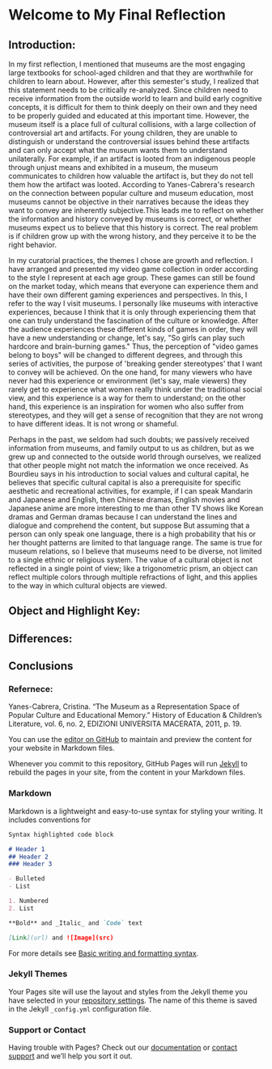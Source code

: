 # Welcome to My Final Reflection



## Introduction:

In my first reflection, I mentioned that museums are the most engaging large textbooks for school-aged children and that they are worthwhile for children to learn about. However, after this semester's study, I realized that this statement needs to be critically re-analyzed. Since children need to receive information from the outside world to learn and build early cognitive concepts, it is difficult for them to think deeply on their own and they need to be properly guided and educated at this important time.
However, the museum itself is a place full of cultural collisions, with a large collection of controversial art and artifacts. For young children, they are unable to distinguish or understand the controversial issues behind these artifacts and can only accept what the museum wants them to understand unilaterally. For example, if an artifact is looted from an indigenous people through unjust means and exhibited in a museum, the museum communicates to children how valuable the artifact is, but they do not tell them how the artifact was looted. According to Yanes-Cabrera's research on the connection between popular culture and museum education, most museums cannot be objective in their narratives because the ideas they want to convey are inherently subjective.This leads me to reflect on whether the information and history conveyed by museums is correct, or whether museums expect us to believe that this history is correct. The real problem is if children grow up with the wrong history, and they perceive it to be the right behavior.

In my curatorial practices, the themes I chose are growth and reflection. I have arranged and presented my video game collection in order according to the style I represent at each age group. These games can still be found on the market today, which means that everyone can experience them and have their own different gaming experiences and perspectives. In this, I refer to the way I visit museums. I personally like museums with interactive experiences, because I think that it is only through experiencing them that one can truly understand the fascination of the culture or knowledge. After the audience experiences these different kinds of games in order, they will have a new understanding or change, let's say, "So girls can play such hardcore and brain-burning games." Thus, the perception of "video games belong to boys" will be changed to different degrees, and through this series of activities, the purpose of 'breaking gender stereotypes' that I want to convey will be achieved. On the one hand, for many viewers who have never had this experience or environment (let's say, male viewers) they rarely get to experience what women really think under the traditional social view, and this experience is a way for them to understand; on the other hand, this experience is an inspiration for women who also suffer from stereotypes, and they will get a sense of recognition that they are not wrong to have different ideas. It is not wrong or shameful.

Perhaps in the past, we seldom had such doubts; we passively received information from museums, and family output to us as children, but as we grew up and connected to the outside world through ourselves, we realized that other people might not match the information we once received. As Bourdieu says in his introduction to social values and cultural capital, he believes that specific cultural capital is also a prerequisite for specific aesthetic and recreational activities, for example, if I can speak Mandarin and Japanese and English, then Chinese dramas, English movies and Japanese anime are more interesting to me than other TV shows like Korean dramas and German dramas because I can understand the lines and dialogue and comprehend the content, but suppose But assuming that a person can only speak one language, there is a high probability that his or her thought patterns are limited to that language range. The same is true for museum relations, so I believe that museums need to be diverse, not limited to a single ethnic or religious system. The value of a cultural object is not reflected in a single point of view; like a trigonometric prism, an object can reflect multiple colors through multiple refractions of light, and this applies to the way in which cultural objects are viewed.

## Object and Highlight Key:



## Differences:




## Conclusions







### Refernece:

Yanes-Cabrera, Cristina. “The Museum as a Representation Space of Popular Culture and Educational Memory.” History of Education & Children’s Literature, vol. 6, no. 2, EDIZIONI UNIVERSITA MACERATA, 2011, p. 19.











You can use the [editor on GitHub](https://github.com/EUthana/IASC-4P01/edit/gh-pages/index.md) to maintain and preview the content for your website in Markdown files.

Whenever you commit to this repository, GitHub Pages will run [Jekyll](https://jekyllrb.com/) to rebuild the pages in your site, from the content in your Markdown files.

### Markdown

Markdown is a lightweight and easy-to-use syntax for styling your writing. It includes conventions for

```markdown
Syntax highlighted code block

# Header 1
## Header 2
### Header 3

- Bulleted
- List

1. Numbered
2. List

**Bold** and _Italic_ and `Code` text

[Link](url) and ![Image](src)
```

For more details see [Basic writing and formatting syntax](https://docs.github.com/en/github/writing-on-github/getting-started-with-writing-and-formatting-on-github/basic-writing-and-formatting-syntax).

### Jekyll Themes

Your Pages site will use the layout and styles from the Jekyll theme you have selected in your [repository settings](https://github.com/EUthana/IASC-4P01/settings/pages). The name of this theme is saved in the Jekyll `_config.yml` configuration file.

### Support or Contact

Having trouble with Pages? Check out our [documentation](https://docs.github.com/categories/github-pages-basics/) or [contact support](https://support.github.com/contact) and we’ll help you sort it out.
